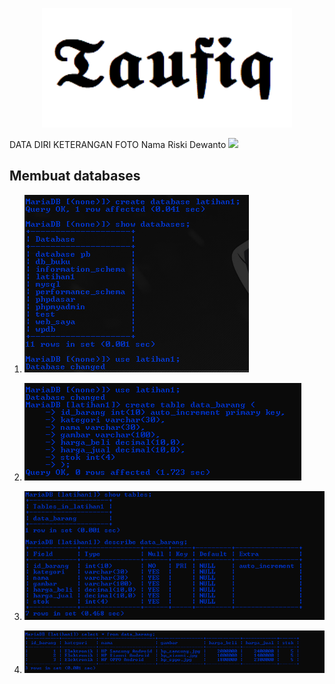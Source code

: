 <p align="center"><a href="https://github.com/taufiqalif" target="_blank">
<img src="img/taufiq.png" width="400"></a></p>

<tr>
<td width="200">DATA DIRI</td>
<td width="400">KETERANGAN</td>
<td width="200">FOTO</td>
</tr>

<tr>
<td>Nama</td>
<td>Riski Dewanto</td>
<td rowspan="7"><img src="riski.jpeg" width="200"></td>
</tr>

## Membuat databases

1. ![db-01.png](img/db-01.png)

2. ![db-02.png](img/db-02.png)

3. ![db-03.png](img/db-03.png)

4. ![db-04.png](img/db-04.png)
